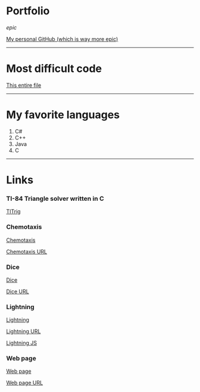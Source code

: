 # Portfolio
*epic*

[My personal GitHub (which is way more epic)](https://github.com/Decimation)

---

# Most difficult code
[This entire file](https://github.com/Decimation/TITrig/blob/master/src/Right/RightTriangle.c)

---

# My favorite languages

1. C#
2. C++
3. Java
4. C

---

# Links

### TI-84 Triangle solver written in C
[TITrig](https://github.com/Decimation/TITrig)

### Chemotaxis
[Chemotaxis](https://github.com/StantonR16/Chemotaxis)

[Chemotaxis URL](https://stantonr16.github.io/Chemotaxis/)

### Dice
[Dice](https://github.com/StantonR16/Dice)

[Dice URL](https://stantonr16.github.io/Dice/)

### Lightning
[Lightning](https://github.com/StantonR16/lightning2)

[Lightning URL](https://stantonr16.github.io/lightning2/)

[Lightning JS]()

### Web page
[Web page](https://github.com/StantonR16/TestPage)

[Web page URL](https://stantonr16.github.io/TestPage/)

